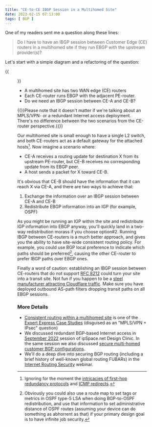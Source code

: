 ```yaml
---
title: "CE-to-CE IBGP Session in a Multihomed Site"
date: 2023-02-15 07:13:00
tags: [ BGP ]
---
```

One of my readers sent me a question along these lines:

> Do I have to have an IBGP session between Customer Edge (CE) routers in a multihomed site if they run EBGP with the upstream provider(s)?

Let's start with a simple diagram and a refactoring of the question:
<!--more-->
{{<figure src="/2023/02/ce-ibgp-l2.png">}}

* A multihomed site has two WAN edge (CE) routers
* Each CE-router runs EBGP with the adjacent PE-router.
* Do we need an IBGP session between CE-A and CE-B?

{{<note info>}}Please note that it doesn't matter if we're talking about an MPLS/VPN- or a redundant Internet access deployment. There's no difference between the two scenarios from the CE-router perspective.{{</note>}}

Our multihomed site is small enough to have a single L2 switch, and both CE-routers act as a default gateway for the attached hosts[^FHRP]. Now imagine a scenario where:

[^FHRP]: Ignoring for the moment the [intricacies of first-hop redundancy protocols](https://blog.ipspace.net/2023/02/irb-edge-routing.html) and [ICMP redirects](https://blog.ipspace.net/2022/11/what-causes-icmp-redirects.html).

* CE-A receives a routing update for destination X from its upstream PE-router, but CE-B receives no corresponding update from its EBGP peer.
* A host sends a packet for X toward CE-B.

It's obvious that CE-B should have the information that it can reach X via CE-A, and there are two ways to achieve that:

1. Exchange the information over an IBGP session between CE-A and CE-B
2. Redistribute EBGP information into an IGP (for example, OSPF)

As you might be running an IGP within the site and redistribute IGP information into EBGP anyway, you'll quickly land in a two-way redistribution morass if you choose option#2. Running IBGP between CE-routers is a much better approach, and gives you the ability to have site-wide consistent routing policy. For example, you could use BGP local preference to indicate which paths should be preferred[^IGPJS], causing the other CE-router to prefer IBGP paths over EBGP ones.

Finally a word of caution: establishing an IBGP session between CE-routers that do not support [RFC 8212](https://www.rfc-editor.org/rfc/rfc8212) could turn your site into a transit site. Not fun if you happen to be a [steel manufacturer attracting Cloudflare traffic](https://blog.ipspace.net/2019/07/rant-some-internet-service-providers.html). Make sure you have deployed outbound AS-path filters dropping transit paths on all EBGP sessions.

### More Details

* [Consistent routing within a multihomed site](https://www.ipspace.net/Integrating_Internet_VPN_with_MPLS_VPN_WAN) is one of the [Expert Express Case Studies](https://www.ipspace.net/ExpertExpress_Case_Studies) (disguised as an "MPLS/VPN + IPsec" question)
* We discussed redundant BGP-based Internet access in [September 2022](https://my.ipspace.net/bin/list?id=Design#2022_09) session of ipSpace.net Design Clinic. In the same session we also discussed [secure multi-homed customer BGP configurations](https://my.ipspace.net/bin/get/Design/22.09.05%20-%20Securing%20Multi-Homed%20Customer%20BGP%20Configuration.mp4?doccode=Design).
* We'll do a deep dive into securing BGP routing (including a brief history of well-known global routing FUBARs) in the [Internet Routing Security](https://www.ipspace.net/Internet_Routing_Security) webinar.

[^IGPJS]: Obviously you could also use a route map to set tags or metrics in OSPF type-5 LSA when doing BGP-to-OSPF redistribution, and use that information to set administrative distance of OSPF routes (assuming your device can do something as abhorrent as that) if your primary design goal is to have infinite job security.